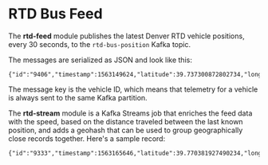 # RTD Bus Feed

The __rtd-feed__ module publishes the latest Denver RTD vehicle positions, every 30 seconds, to the `rtd-bus-position` Kafka topic.

The messages are serialized as JSON and look like this:

    {"id":"9406","timestamp":1563149624,"latitude":39.737300872802734,"longitude":-104.82324981689453}

The message key is the vehicle ID, which means that telemetry for a vehicle is always sent to the same Kafka partition.


The __rtd-stream__ module is a Kafka Streams job that enriches the feed data with the speed, based on the distance traveled between the last known position, and adds a geohash that can be used to group geographically close records together. Here's a sample record:

    {"id":"9333","timestamp":1563165646,"latitude":39.770381927490234,"longitude":-104.98400115966797,"milesPerHour":0.0,"geohash":"9xj65pb"}

